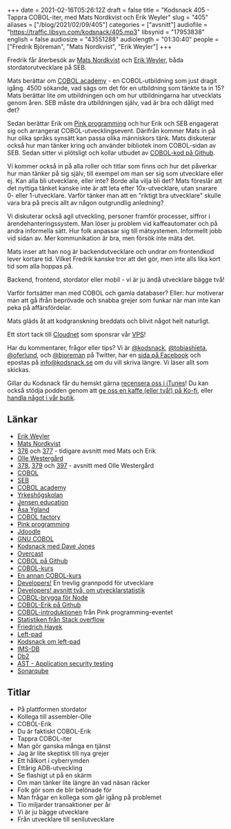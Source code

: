 +++
date = 2021-02-16T05:26:12Z
draft = false
title = "Kodsnack 405 - Tappra COBOL-iter, med Mats Nordkvist och Erik Weyler"
slug = "405"
aliases = ["/blog/2021/02/09/405"]
categories = ["avsnitt"]
audiofile = "https://traffic.libsyn.com/kodsnack/405.mp3"
libsynid = "17953838"
english = false
audiosize = "43551288"
audiolength = "01:30:40"
people = ["Fredrik Björeman", "Mats Nordkvist", "Erik Weyler"]
+++

Fredrik får återbesök av [Mats Nordkvist](http://cobol.se/About_cobol.se.html) och [Erik Weyler](https://www.linkedin.com/in/erik-weyler-42859048), båda stordatorutvecklare på SEB.

Mats berättar om [COBOL academy](https://www.cobolfactory.se/cobol-utbildning-cobolskola-kurs/) - en COBOL-utbildning som just dragit igång. 4500 sökande, vad sägs om det för en utbildning som tänkte ta in 15? Mats berättar lite om utbildningen och om hur utbildningarna har utvecklats genom åren. SEB måste dra utbildningen själv, vad är bra och dåligt med det?

Sedan berättar Erik om [Pink programming](https://www.pinkprogramming.se/) och hur Erik och SEB engagerat sig och arrangerat COBOL-utvecklingsevent. Därifrån kommer Mats in på hur olika språks synsätt kan passa olika människors tänk. Mats diskuterar också hur man tänker kring och använder bibliotek inom COBOL-sidan av SEB. Sedan sitter vi plötsligt och kollar utbudet av [COBOL-kod på Github](https://github.com/search?l=COBOL&q=COBOL&type=Repositories).

Vi kommer också in på alla roller och titlar som finns och hur det påverkar hur man tänker på sig själv, till exempel om man ser sig som utvecklare eller ej. Kan alla bli utvecklare, eller inte? Borde alla vilja bli det? Mats föreslår att det nyttiga tänket kanske inte är att leta efter 10x-utvecklare, utan snarare 0- eller 1-utvecklare. Varför tänker man att en "riktigt bra utvecklare" skulle vara bra på precis allt av någon outgrundlig anledning?

Vi diskuterar också agil utveckling, personer framför processer, siffror i ärendehanteringssystem. Man löser ju problem vid kaffeautomater och på andra informella sätt. Hur folk anpassar sig till mätsystemen. Informellt jobb vid sidan av. Mer kommunikation är bra, men försök inte mäta det.

Mats inser att han nog är backendutvecklare och undrar om frontendkod lever kortare tid. Vilket Fredrik kanske tror att det gör, men inte alls lika kort tid som alla hoppas på.

Backend, frontend, stordator eller mobil - vi är ju ändå utvecklare bägge två!

Varför fortsätter man med COBOL och gamla databaser? Eller: hur motiverar man att gå ifrån beprövade och snabba grejer som funkar när man inte kan peka på affärsfördelar.

Mats gläds åt att kodgranskning breddats och blivit något helt naturligt.

Ett stort tack till [Cloudnet](http://www.cloudnet.se) som sponsrar vår [VPS](http://en.wikipedia.org/wiki/Virtual_private_server)!

Har du kommentarer, frågor eller tips? Vi är [@kodsnack](https://www.twitter.com/kodsnack), [@tobiashieta](https://www.twitter.com/tobiashieta), [@oferlund](https://www.twitter.com/oferlund), och [@bjoreman](https://www.twitter.com/bjoreman) på Twitter, har en [sida på Facebook](https://www.facebook.com/kodsnack) och epostas på [info@kodsnack.se](mailto:info@kodsnack.se) om du vill skriva längre. Vi läser allt som skickas.

Gillar du Kodsnack får du hemskt gärna [recensera oss i iTunes](http://itunes.apple.com/se/podcast/kodsnack/id561631498?l=en)! Du kan också stödja podden genom att <a href="https://ko-fi.com/kodsnack" rel="payment">ge oss en kaffe (eller två!) på Ko-fi</a>, eller [handla något i vår butik](https://shop.spreadshirt.se/kodsnack/).

## Länkar ##
* [Erik Weyler](https://www.linkedin.com/in/erik-weyler-42859048)
* [Mats Nordkvist](http://cobol.se/About_cobol.se.html)
* [376](https://kodsnack.se/376/) och [377](https://kodsnack.se/377/) - tidigare avsnitt med Mats och Erik
* [Olle Westergård](https://www.linkedin.com/in/olle-westerg%C3%A5rd-256a59/)
* [378](https://kodsnack.se/378/), [379](https://kodsnack.se/379/) och [397](https://kodsnack.se/397/) - avsnitt med Olle Westergård
* [COBOL](https://en.wikipedia.org/wiki/COBOL)
* [SEB](https://sv.wikipedia.org/wiki/Skandinaviska_Enskilda_Banken)
* [COBOL academy](https://www.cobolfactory.se/cobol-utbildning-cobolskola-kurs/)
* [Yrkeshögskolan](https://www.yrkeshogskolan.se/)
* [Jensen education](https://www.jenseneducation.se/)
* [Åsa Ygland](https://www.linkedin.com/in/%C3%A5sa-ygland-42566b1/)
* [COBOL factory](https://www.cobolfactory.se/)
* [Pink programming](https://www.pinkprogramming.se/)
* [Jdoodle](https://www.jdoodle.com/)
* [GNU COBOL](https://en.wikipedia.org/wiki/GnuCOBOL)
* [Kodsnack med Dave Jones](https://kodsnack.se/396/)
* [Overcast](https://overcast.fm/)
* [COBOL på Github](https://github.com/search?l=COBOL&q=COBOL&type=Repositories)
* [COBOL-kurs](https://github.com/openmainframeproject/cobol-programming-course)
* [En annan COBOL-kurs](https://github.com/Apress/beg-cobol-for-programmers)
* [Developers!](https://www.developerspodcast.com/) En trevlig grannpodd för utvecklare
* [Developers! avsnitt två, om utvecklarstatistik](https://poddtoppen.se/podcast/1539761328/developers-mer-an-bara-kod/2-fruktade-programmeringssprak)
* [COBOL-brygga för Node](https://github.com/IonicaBizau/node-cobol)
* [COBOL-Erik på Github](https://github.com/COBOL-Erik)
* [COBOL-introduktionen](https://github.com/COBOL-Erik/COBOL-Beginners-Course) från Pink programming-eventet
* [Statistiken från Stack overflow](https://insights.stackoverflow.com/survey/2020)
* [Friedrich Hayek](https://en.wikipedia.org/wiki/Friedrich_Hayek)
* [Left-pad](https://www.npmjs.com/package/left-pad)
* [Kodsnack om left-pad](https://kodsnack.se/150/)
* [IMS-DB](https://en.wikipedia.org/wiki/IBM_Information_Management_System#Database)
* [Db2](https://en.wikipedia.org/wiki/IBM_Db2_Family)
* [AST - Application security testing](https://en.wikipedia.org/wiki/Application_security)
* [Sonarqube](https://www.sonarqube.org/)

## Titlar ##
* På plattformen stordator
* Kollega till assembler-Olle
* COBOL-Erik
* Du är faktiskt COBOL-Erik
* Tappra COBOL-iter
* Man gör ganska många en tjänst
* Jag är lite skeptisk till nya grejer
* Ett hålkort i cyberrymden
* Ettårig ADB-utveckling
* Se flashigt ut på en skärm
* Om man tänker lite längre än vad näsan räcker
* Folk gör som de blir belönade för
* Man frågar en kollega som går igång på problemet
* Tio miljarder transaktioner per år
* Vi är ju bägge utvecklare
* Från utvecklare till senilutvecklare
